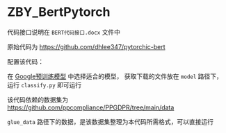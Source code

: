 # ZBY_BertPytorch

代码接口说明在 `BERT代码接口.docx` 文件中

原始代码为 https://github.com/dhlee347/pytorchic-bert

配置该代码：


在 [Google预训练模型](https://github.com/google-research/bert#pre-trained-models) 中选择适合的模型，
获取下载的文件放在 `model` 路径下，运行 `classify.py` 即可运行


该代码依赖的数据集为 https://github.com/ppcompliance/PPGDPR/tree/main/data


`glue_data` 路径下的数据，是该数据集整理为本代码所需格式，可以直接运行
